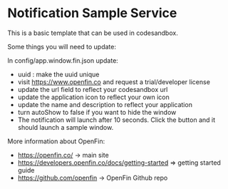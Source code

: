 # Notification Sample Service

This is a basic template that can be used in codesandbox.

Some things you will need to update:

In config/app.window.fin.json update:

- uuid : make the uuid unique
- visit https://www.openfin.co and request a trial/developer license
- update the url field to reflect your codesandbox url
- update the application icon to reflect your own icon
- update the name and description to reflect your application
- turn autoShow to false if you want to hide the window
- The notification will launch after 10 seconds. Click the button and it should launch a sample window.

More information about OpenFin:

- https://openfin.co/ -> main site
- https://developers.openfin.co/docs/getting-started => getting started guide
- https://github.com/openfin -> OpenFin Github repo
